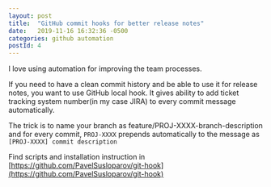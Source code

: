 ```yaml
---
layout: post
title:  "GitHub commit hooks for better release notes"
date:   2019-11-16 16:32:36 -0500
categories: github automation
postId: 4
---
```


I love using automation for improving the team processes.

If you need to have a clean commit history and be able to use it for release notes, you want to use GitHub local hook.
It gives ability to add ticket tracking system number(in my case JIRA) to every commit message automatically.

The trick is to name your branch as feature/PROJ-XXXX-branch-description and for every commit, `PROJ-XXXX` prepends
automatically to the message as `[PROJ-XXXX] commit description`

Find scripts and installation instruction in [https://github.com/PavelSusloparov/git-hook](https://github.com/PavelSusloparov/git-hook)
